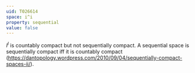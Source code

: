 ```yaml
---
uid: T026614
space: i^i
property: sequential
value: false
---
```

$I^I$ is countably compact but not sequentially compact. A sequential space is sequentially compact iff it is countably compact (https://dantopology.wordpress.com/2010/09/04/sequentially-compact-spaces-ii/).

